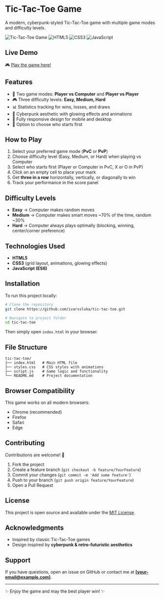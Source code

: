 # Tic-Tac-Toe Game

A modern, cyberpunk-styled Tic-Tac-Toe game with multiple game modes and difficulty levels.

![Tic-Tac-Toe Game](https://img.shields.io/badge/Game-Tic--Tac--Toe-blue)
![HTML5](https://img.shields.io/badge/HTML5-E34F26?logo=html5\&logoColor=white)
![CSS3](https://img.shields.io/badge/CSS3-1572B6?logo=css3\&logoColor=white)
![JavaScript](https://img.shields.io/badge/JavaScript-F7DF1E?logo=javascript\&logoColor=black)

## Live Demo

🎮 [Play the game here!](https://dice.infy.uk/)

## Features

* 🎯 Two game modes: **Player vs Computer** and **Player vs Player**
* 🎮 Three difficulty levels: **Easy, Medium, Hard**
* 📊 Statistics tracking for wins, losses, and draws
* 🌟 Cyberpunk aesthetic with glowing effects and animations
* 📱 Fully responsive design for mobile and desktop
* 🔄 Option to choose who starts first

## How to Play

1. Select your preferred game mode (**PvC** or **PvP**)
2. Choose difficulty level (Easy, Medium, or Hard) when playing vs Computer
3. Select who starts first (Player or Computer in PvC, X or O in PvP)
4. Click on an empty cell to place your mark
5. Get **three in a row** horizontally, vertically, or diagonally to win
6. Track your performance in the score panel

## Difficulty Levels

* **Easy** → Computer makes random moves
* **Medium** → Computer makes smart moves \~70% of the time, random \~30%
* **Hard** → Computer always plays optimally (blocking, winning, center/corner preference)

## Technologies Used

* **HTML5**
* **CSS3** (grid layout, animations, glowing effects)
* **JavaScript (ES6)**

## Installation

To run this project locally:

```bash
# Clone the repository
git clone https://github.com/ivarssluka/tic-tac-toe.git

# Navigate to project folder
cd tic-tac-toe
```

Then simply open `index.html` in your browser.

## File Structure

```
tic-tac-toe/
├── index.html   # Main HTML file
├── styles.css   # CSS styles with animations
├── script.js    # Game logic and functionality
└── README.md    # Project documentation
```

## Browser Compatibility

This game works on all modern browsers:

* Chrome (recommended)
* Firefox
* Safari
* Edge

## Contributing

Contributions are welcome! 🎉

1. Fork the project
2. Create a feature branch (`git checkout -b feature/YourFeature`)
3. Commit your changes (`git commit -m 'Add some feature'`)
4. Push to your branch (`git push origin feature/YourFeature`)
5. Open a Pull Request

## License

This project is open source and available under the [MIT License](LICENSE).

## Acknowledgments

* Inspired by classic Tic-Tac-Toe games
* Design inspired by **cyberpunk & retro-futuristic aesthetics**

## Support

If you have questions, open an issue on GitHub or contact me at **\[[your-email@example.com](mailto:your-email@example.com)]**.

---

✨ Enjoy the game and may the best player win! ✨
